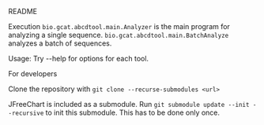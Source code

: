 README

Execution
`bio.gcat.abcdtool.main.Analyzer` is the main program for analyzing
a single sequence.
`bio.gcat.abcdtool.main.BatchAnalyze` analyzes a batch of sequences.

Usage:
Try --help for options for each tool.

For developers

Clone the repository with
`git clone --recurse-submodules <url>`
 
JFreeChart is included as a submodule. Run
`git submodule update --init --recursive`
to init this submodule. This has to be done only once.